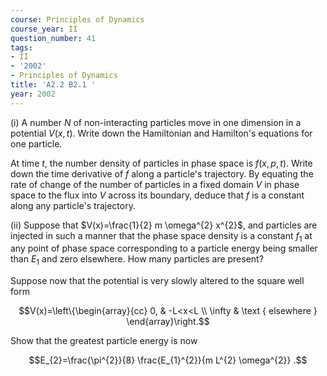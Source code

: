 ```yaml
---
course: Principles of Dynamics
course_year: II
question_number: 41
tags:
- II
- '2002'
- Principles of Dynamics
title: 'A2.2 B2.1 '
year: 2002
---
```



(i) A number $N$ of non-interacting particles move in one dimension in a potential $V(x, t)$. Write down the Hamiltonian and Hamilton's equations for one particle.

At time $t$, the number density of particles in phase space is $f(x, p, t)$. Write down the time derivative of $f$ along a particle's trajectory. By equating the rate of change of the number of particles in a fixed domain $V$ in phase space to the flux into $V$ across its boundary, deduce that $f$ is a constant along any particle's trajectory.

(ii) Suppose that $V(x)=\frac{1}{2} m \omega^{2} x^{2}$, and particles are injected in such a manner that the phase space density is a constant $f_{1}$ at any point of phase space corresponding to a particle energy being smaller than $E_{1}$ and zero elsewhere. How many particles are present?

Suppose now that the potential is very slowly altered to the square well form

$$V(x)=\left\{\begin{array}{cc}
0, & -L<x<L \\
\infty & \text { elsewhere }
\end{array}\right.$$

Show that the greatest particle energy is now

$$E_{2}=\frac{\pi^{2}}{8} \frac{E_{1}^{2}}{m L^{2} \omega^{2}} .$$